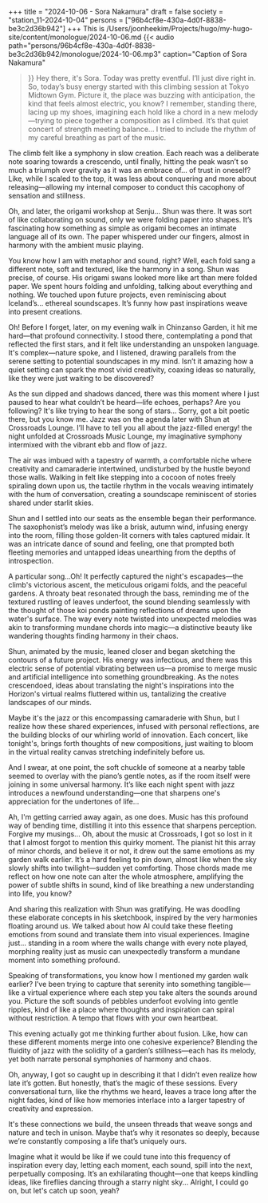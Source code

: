 +++
title = "2024-10-06 - Sora Nakamura"
draft = false
society = "station_11-2024-10-04"
persons = ["96b4cf8e-430a-4d0f-8838-be3c2d36b942"]
+++
This is /Users/joonheekim/Projects/hugo/my-hugo-site/content/monologue/2024-10-06.md
{{< audio
    path="persons/96b4cf8e-430a-4d0f-8838-be3c2d36b942/monologue/2024-10-06.mp3" 
    caption="Caption of Sora Nakamura"
>}}
Hey there, it's Sora. Today was pretty eventful.
I’ll just dive right in. So, today’s busy energy started with this climbing session at Tokyo Midtown Gym. Picture it, the place was buzzing with anticipation, the kind that feels almost electric, you know? I remember, standing there, lacing up my shoes, imagining each hold like a chord in a new melody—trying to piece together a composition as I climbed. It’s that quiet concert of strength meeting balance... I tried to include the rhythm of my careful breathing as part of the music. 

The climb felt like a symphony in slow creation. Each reach was a deliberate note soaring towards a crescendo, until finally, hitting the peak wasn’t so much a triumph over gravity as it was an embrace of... of trust in oneself? Like, while I scaled to the top, it was less about conquering and more about releasing—allowing my internal composer to conduct this cacophony of sensation and stillness.

Oh, and later, the origami workshop at Senju... Shun was there. It was sort of like collaborating on sound, only we were folding paper into shapes. It’s fascinating how something as simple as origami becomes an intimate language all of its own. The paper whispered under our fingers, almost in harmony with the ambient music playing. 

You know how I am with metaphor and sound, right? Well, each fold sang a different note, soft and textured, like the harmony in a song. Shun was precise, of course. His origami swans looked more like art than mere folded paper. We spent hours folding and unfolding, talking about everything and nothing. We touched upon future projects, even reminiscing about Iceland’s... ethereal soundscapes. It’s funny how past inspirations weave into present creations.

Oh! Before I forget, later, on my evening walk in Chinzanso Garden, it hit me hard—that profound connectivity. I stood there, contemplating a pond that reflected the first stars, and it felt like understanding an unspoken language. It's complex—nature spoke, and I listened, drawing parallels from the serene setting to potential soundscapes in my mind. Isn’t it amazing how a quiet setting can spark the most vivid creativity, coaxing ideas so naturally, like they were just waiting to be discovered? 

As the sun dipped and shadows danced, there was this moment where I just paused to hear what couldn’t be heard—life echoes, perhaps? Are you following? It's like trying to hear the song of stars... Sorry, got a bit poetic there, but you know me. Jazz was on the agenda later with Shun at Crossroads Lounge. I’ll have to tell you all about the jazz-filled energy!
the night unfolded at Crossroads Music Lounge, my imaginative symphony intermixed with the vibrant ebb and flow of jazz.

The air was imbued with a tapestry of warmth, a comfortable niche where creativity and camaraderie intertwined, undisturbed by the hustle beyond those walls. Walking in felt like stepping into a cocoon of notes freely spiraling down upon us, the tactile rhythm in the vocals weaving intimately with the hum of conversation, creating a soundscape reminiscent of stories shared under starlit skies.

Shun and I settled into our seats as the ensemble began their performance. The saxophonist’s melody was like a brisk, autumn wind, infusing energy into the room, filling those golden-lit corners with tales captured midair. It was an intricate dance of sound and feeling, one that prompted both fleeting memories and untapped ideas unearthing from the depths of introspection.

A particular song...Oh! It perfectly captured the night's escapades—the climb's victorious ascent, the meticulous origami folds, and the peaceful gardens. A throaty beat resonated through the bass, reminding me of the textured rustling of leaves underfoot, the sound blending seamlessly with the thought of those koi ponds painting reflections of dreams upon the water's surface. The way every note twisted into unexpected melodies was akin to transforming mundane chords into magic—a distinctive beauty like wandering thoughts finding harmony in their chaos.

Shun, animated by the music, leaned closer and began sketching the contours of a future project. His energy was infectious, and there was this electric sense of potential vibrating between us—a promise to merge music and artificial intelligence into something groundbreaking. As the notes crescendoed, ideas about translating the night's inspirations into the Horizon's virtual realms fluttered within us, tantalizing the creative landscapes of our minds.

Maybe it's the jazz or this encompassing camaraderie with Shun, but I realize how these shared experiences, infused with personal reflections, are the building blocks of our whirling world of innovation. Each concert, like tonight's, brings forth thoughts of new compositions, just waiting to bloom in the virtual reality canvas stretching indefinitely before us.

And I swear, at one point, the soft chuckle of someone at a nearby table seemed to overlay with the piano’s gentle notes, as if the room itself were joining in some universal harmony. It’s like each night spent with jazz introduces a newfound understanding—one that sharpens one's appreciation for the undertones of life...

Ah, I'm getting carried away again, as one does. Music has this profound way of bending time, distilling it into this essence that sharpens perception. Forgive my musings...
Oh, about the music at Crossroads, I got so lost in it that I almost forgot to mention this quirky moment. The pianist hit this array of minor chords, and believe it or not, it drew out the same emotions as my garden walk earlier. It’s a hard feeling to pin down, almost like when the sky slowly shifts into twilight—sudden yet comforting. Those chords made me reflect on how one note can alter the whole atmosphere, amplifying the power of subtle shifts in sound, kind of like breathing a new understanding into life, you know?

And sharing this realization with Shun was gratifying. He was doodling these elaborate concepts in his sketchbook, inspired by the very harmonies floating around us. We talked about how AI could take these fleeting emotions from sound and translate them into visual experiences. Imagine just... standing in a room where the walls change with every note played, morphing reality just as music can unexpectedly transform a mundane moment into something profound.

Speaking of transformations, you know how I mentioned my garden walk earlier? I’ve been trying to capture that serenity into something tangible—like a virtual experience where each step you take alters the sounds around you. Picture the soft sounds of pebbles underfoot evolving into gentle ripples, kind of like a place where thoughts and inspiration can spiral without restriction. A tempo that flows with your own heartbeat. 

This evening actually got me thinking further about fusion. Like, how can these different moments merge into one cohesive experience? Blending the fluidity of jazz with the solidity of a garden’s stillness—each has its melody, yet both narrate personal symphonies of harmony and chaos.

Oh, anyway, I got so caught up in describing it that I didn’t even realize how late it’s gotten. But honestly, that’s the magic of these sessions. Every conversational turn, like the rhythms we heard, leaves a trace long after the night fades, kind of like how memories interlace into a larger tapestry of creativity and expression.

It's these connections we build, the unseen threads that weave songs and nature and tech in unison. Maybe that’s why it resonates so deeply, because we’re constantly composing a life that’s uniquely ours.

Imagine what it would be like if we could tune into this frequency of inspiration every day, letting each moment, each sound, spill into the next, perpetually composing. It’s an exhilarating thought—one that keeps kindling ideas, like fireflies dancing through a starry night sky...
Alright, I could go on, but let's catch up soon, yeah?
